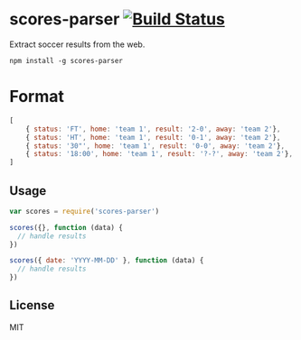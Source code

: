 # scores-parser [![Build Status](https://travis-ci.org/ordepdev/scores-parser.svg?branch=master)](https://travis-ci.org/ordepdev/scores-parser)

Extract soccer results from the web.

```
npm install -g scores-parser
```

# Format
``` js
[
    { status: 'FT', home: 'team 1', result: '2-0', away: 'team 2'},
    { status: 'HT', home: 'team 1', result: '0-1', away: 'team 2'},
    { status: '30"', home: 'team 1', result: '0-0', away: 'team 2'},
    { status: '18:00', home: 'team 1', result: '?-?', away: 'team 2'},
]
```

## Usage

``` js
var scores = require('scores-parser')

scores({}, function (data) {
  // handle results
})

scores({ date: 'YYYY-MM-DD' }, function (data) {
  // handle results
})
```

## License

MIT
